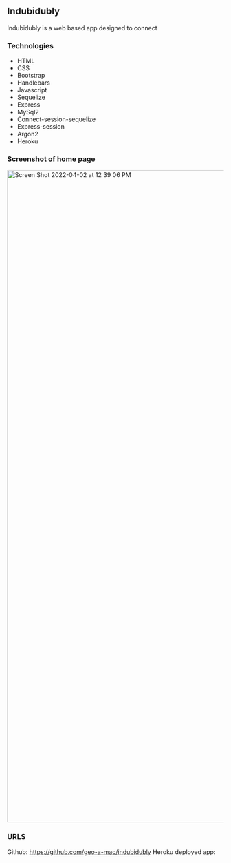 ## Indubidubly

Indubidubly is a web based app designed to connect 

### Technologies
- HTML
- CSS
- Bootstrap
- Handlebars
- Javascript
- Sequelize
- Express
- MySql2
- Connect-session-sequelize
- Express-session
- Argon2
- Heroku

### Screenshot of home page
<img width="1515" alt="Screen Shot 2022-04-02 at 12 39 06 PM" src="https://user-images.githubusercontent.com/36781549/161392630-5940edc2-8170-4cd1-8bce-da72d1e8351b.png">

### URLS
Github: https://github.com/geo-a-mac/indubidubly
Heroku deployed app: 